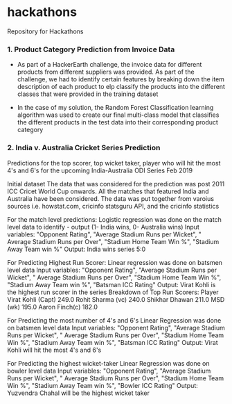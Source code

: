 # hackathons
Repository for Hackathons

### 1. Product Category Prediction from Invoice Data
- As part of a HackerEarth challenge, the invoice data for different products from different suppliers was provided. As part of the challenge, we had to identify certain features by breaking down the item description of each product to elp classify the products into the different classes that were provided in the training dataset

- In the case of my solution, the Random Forest Classification learning algorithm was used to create our final multi-class model that classifies the different products in the test data into their corresponding product category

### 2. India v. Australia Cricket Series Prediction

Predictions for the top scorer, top wicket taker, player who will hit the most 4's and 6's for the upcoming India-Australia ODI Series Feb 2019

Initial dataset The data that was considered for the prediction was post 2011 ICC Cricet World Cup onwards. All the matches that featured India and Australia have been considered. The data was put together from varoius sources i.e. howstat.com, cricinfo statsguru API, and the cricinfo statistics

For the match level predictions:
Logistic regression was done on the match level data to identify - output (1- India wins, 0- Australia wins) Input variables: "Opponent Rating", "Average Stadium Runs per Wicket", " Average Stadium Runs per Over", "Stadium Home Team Win %", "Stadium Away Team win %"
Output: India wins series 5:0

For Predicting Highest Run Scorer:
Linear regression was done on batsmen level data Input variables: "Opponent Rating", "Average Stadium Runs per Wicket", " Average Stadium Runs per Over", "Stadium Home Team Win %", "Stadium Away Team win %", "Batsman ICC Rating"
Output: Virat Kohli is the highest run scorer in the series
Breakdown of Top Run Scorers: Player Virat Kohli (Capt) 249.0 Rohit Sharma (vc) 240.0 Shikhar Dhawan 211.0 MSD (wk) 195.0 Aaron Finch(c) 182.0

For Predicting the most number of 4's and 6's
Linear Regression was done on batsmen level data Input variables: "Opponent Rating", "Average Stadium Runs per Wicket", " Average Stadium Runs per Over", "Stadium Home Team Win %", "Stadium Away Team win %", "Batsman ICC Rating"
Output: Virat Kohli will hit the most 4's and 6's

For Predicting the highest wicket-taker
Linear Regression was done on bowler level data Input variables: "Opponent Rating", "Average Stadium Runs per Wicket", " Average Stadium Runs per Over", "Stadium Home Team Win %", "Stadium Away Team win %", "Bowler ICC Rating"
Output: Yuzvendra Chahal will be the highest wicket taker